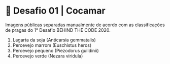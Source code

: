 # 🐛 Desafio 01 | Cocamar
Imagens públicas separadas manualmente de acordo com as classificações de pragas do 1° Desafio BEHIND THE CODE 2020.

1. Lagarta da soja (Anticarsia gemmatalis)
2. Percevejo marrom (Euschistus heros)
3. Percevejo pequeno (Piezodorus guildinii)
4. Percevejo verde (Nezara viridula)
